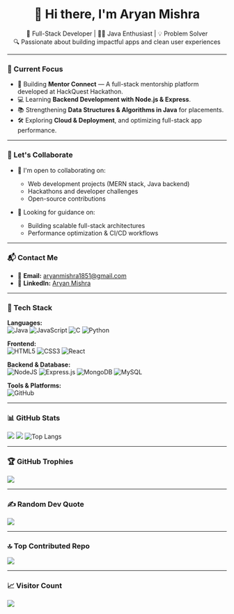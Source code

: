 <h1 align="center">👋 Hi there, I'm Aryan Mishra</h1>

<p align="center">
  🚀 Full-Stack Developer | 👨‍💻 Java Enthusiast | 💡 Problem Solver <br>
  🔍 Passionate about building impactful apps and clean user experiences
</p>

---

### 🔭 Current Focus

- 🚧 Building **Mentor Connect** — A full-stack mentorship platform developed at HackQuest Hackathon.
- 💻 Learning **Backend Development with Node.js & Express**.
- 📚 Strengthening **Data Structures & Algorithms in Java** for placements.
- 🛠️ Exploring **Cloud & Deployment**, and optimizing full-stack app performance.

---

### 🤝 Let's Collaborate

- 💬 I'm open to collaborating on:
  - Web development projects (MERN stack, Java backend)
  - Hackathons and developer challenges
  - Open-source contributions

- 🧠 Looking for guidance on:
  - Building scalable full-stack architectures
  - Performance optimization & CI/CD workflows

---

### 📬 Contact Me

- 📧 **Email:** [aryanmishra1851@gmail.com](mailto:aryanmishra1851@gmail.com)
- 💼 **LinkedIn:** [Aryan Mishra](https://www.linkedin.com/in/aryan-mishra-0a6180309)

---

### 🧰 Tech Stack

**Languages:**  
![Java](https://img.shields.io/badge/java-%23ED8B00.svg?style=for-the-badge&logo=openjdk&logoColor=white)
![JavaScript](https://img.shields.io/badge/javascript-%23323330.svg?style=for-the-badge&logo=javascript&logoColor=%23F7DF1E)
![C](https://img.shields.io/badge/c-%2300599C.svg?style=for-the-badge&logo=c&logoColor=white)
![Python](https://img.shields.io/badge/python-3670A0?style=for-the-badge&logo=python&logoColor=ffdd54)

**Frontend:**  
![HTML5](https://img.shields.io/badge/html5-%23E34F26.svg?style=for-the-badge&logo=html5&logoColor=white)
![CSS3](https://img.shields.io/badge/css3-%231572B6.svg?style=for-the-badge&logo=css3&logoColor=white)
![React](https://img.shields.io/badge/react-%2320232a.svg?style=for-the-badge&logo=react&logoColor=%2361DAFB)

**Backend & Database:**  
![NodeJS](https://img.shields.io/badge/node.js-6DA55F?style=for-the-badge&logo=node.js&logoColor=white)
![Express.js](https://img.shields.io/badge/express.js-%23404d59.svg?style=for-the-badge&logo=express&logoColor=%2361DAFB)
![MongoDB](https://img.shields.io/badge/MongoDB-%234ea94b.svg?style=for-the-badge&logo=mongodb&logoColor=white)
![MySQL](https://img.shields.io/badge/mysql-4479A1.svg?style=for-the-badge&logo=mysql&logoColor=white)

**Tools & Platforms:**  
![GitHub](https://img.shields.io/badge/github-%23121011.svg?style=for-the-badge&logo=github&logoColor=white)

---

### 📊 GitHub Stats

![](https://github-readme-stats.vercel.app/api?username=aryanmishra28&theme=dark&hide_border=false&include_all_commits=true&count_private=false)
![](https://nirzak-streak-stats.vercel.app/?user=aryanmishra28&theme=dark&hide_border=false)
![Top Langs](https://github-readme-stats.vercel.app/api/top-langs/?username=aryanmishra28&theme=dark&hide_border=false&layout=compact&hide=html,css)


---

### 🏆 GitHub Trophies

![](https://github-profile-trophy.vercel.app/?username=aryanmishra28&theme=radical&no-frame=false&no-bg=true&margin-w=4)

---

### ✍️ Random Dev Quote

![](https://quotes-github-readme.vercel.app/api?type=horizontal&theme=radical)

---

### 🔝 Top Contributed Repo

![](https://github-contributor-stats.vercel.app/api?username=aryanmishra28&limit=5&theme=dark&combine_all_yearly_contributions=true)

---

### 📈 Visitor Count

[![](https://visitcount.itsvg.in/api?id=aryanmishra28&icon=0&color=0)](https://visitcount.itsvg.in)

<!-- Proudly created with GPRM (https://gprm.itsvg.in) -->
